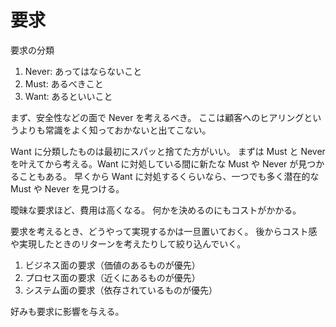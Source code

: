 # 要求

要求の分類

1. Never: あってはならないこと
2. Must: あるべきこと
3. Want: あるといいこと

まず、安全性などの面で Never を考えるべき。
ここは顧客へのヒアリングというよりも常識をよく知っておかないと出てこない。

Want に分類したものは最初にスパッと捨てた方がいい。
まずは Must と Never を叶えてから考える。Want に対処している間に新たな Must や Never が見つかることもある。
早くから Want に対処するくらいなら、一つでも多く潜在的な Must や Never を見つける。

曖昧な要求ほど、費用は高くなる。
何かを決めるのにもコストがかかる。

要求を考えるとき、どうやって実現するかは一旦置いておく。
後からコスト感や実現したときのリターンを考えたりして絞り込んでいく。

1. ビジネス面の要求（価値のあるものが優先）
2. プロセス面の要求（近くにあるものが優先）
3. システム面の要求（依存されているものが優先）

好みも要求に影響を与える。
